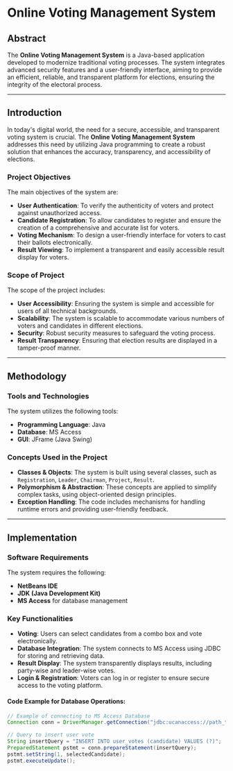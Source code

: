 # Online Voting Management System

## Abstract

The **Online Voting Management System** is a Java-based application developed to modernize traditional voting processes. The system integrates advanced security features and a user-friendly interface, aiming to provide an efficient, reliable, and transparent platform for elections, ensuring the integrity of the electoral process.

---

## Introduction

In today's digital world, the need for a secure, accessible, and transparent voting system is crucial. The **Online Voting Management System** addresses this need by utilizing Java programming to create a robust solution that enhances the accuracy, transparency, and accessibility of elections.

### Project Objectives
The main objectives of the system are:
- **User Authentication**: To verify the authenticity of voters and protect against unauthorized access.
- **Candidate Registration**: To allow candidates to register and ensure the creation of a comprehensive and accurate list for voters.
- **Voting Mechanism**: To design a user-friendly interface for voters to cast their ballots electronically.
- **Result Viewing**: To implement a transparent and easily accessible result display for voters.

### Scope of Project
The scope of the project includes:
- **User Accessibility**: Ensuring the system is simple and accessible for users of all technical backgrounds.
- **Scalability**: The system is scalable to accommodate various numbers of voters and candidates in different elections.
- **Security**: Robust security measures to safeguard the voting process.
- **Result Transparency**: Ensuring that election results are displayed in a tamper-proof manner.

---

## Methodology

### Tools and Technologies
The system utilizes the following tools:
- **Programming Language**: Java
- **Database**: MS Access
- **GUI**: JFrame (Java Swing)

### Concepts Used in the Project
- **Classes & Objects**: The system is built using several classes, such as `Registration`, `Leader`, `Chairman`, `Project`, `Result`.
- **Polymorphism & Abstraction**: These concepts are applied to simplify complex tasks, using object-oriented design principles.
- **Exception Handling**: The code includes mechanisms for handling runtime errors and providing user-friendly feedback.

---

## Implementation

### Software Requirements
The system requires the following:
- **NetBeans IDE**
- **JDK (Java Development Kit)**
- **MS Access** for database management

### Key Functionalities
- **Voting**: Users can select candidates from a combo box and vote electronically.
- **Database Integration**: The system connects to MS Access using JDBC for storing and retrieving data.
- **Result Display**: The system transparently displays results, including party-wise and leader-wise votes.
- **Login & Registration**: Voters can log in or register to ensure secure access to the voting platform.

#### Code Example for Database Operations:
```java
// Example of connecting to MS Access Database
Connection conn = DriverManager.getConnection("jdbc:ucanaccess://path_to_database");

// Query to insert user vote
String insertQuery = "INSERT INTO user_votes (candidate) VALUES (?)";
PreparedStatement pstmt = conn.prepareStatement(insertQuery);
pstmt.setString(1, selectedCandidate);
pstmt.executeUpdate();
